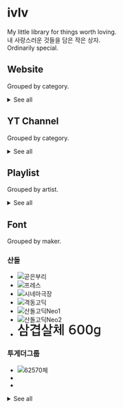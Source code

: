 # ivlv
My little library for things worth loving.  
내 사랑스러운 것들을 담은 작은 상자.  
Ordinarily special.  

## Website
Grouped by category.
<details>	
<summary>See all</summary>

### Dev
-	Velog: https://velog.io/
### Design/Graphic
#### UI
-	pxd Story: http://pxd.co.kr/pages/story/story_main.html
#### Animation/Motion
-	Tendril: https://tendril.ca/
-	Patexum: https://patexum.com/
-	yama_ko: http://www.yama-ko.net/
-	misokabocha: http://quarter-d.com/
-	Shun Yamaguchi: https://oumlr.com/
### Data
-	데이터안심구역 | 데이터시각화: http://datakorea.datastore.or.kr/
#### Geo
-	VW LAB: https://www.vw-lab.com/
### Lang
#### Phonetics
-	양병곤 교수의 홈페이지: http://www.fonetiks.info/
#### Conlang
-	stelo: https://cafe.naver.com/stelo
</details>

## YT Channel
Grouped by category.
<details>	
<summary>See all</summary>

### Dev
-	carykh: https://www.youtube.com/user/carykh
### Science
-	Kurzgesagt - In a Nutshell: https://www.youtube.com/user/Kurzgesagt
</details>

## Playlist
Grouped by artist.
<details>	
<summary>See all</summary>

### 쏜애플 (Thornapple)
-	도롱뇽 
	> 우린 서로의 귀 뒤편에 씨앗 하나를 묻고
-	빨간피터
	> 난 한낮에 뜬 보이지 않는 달
-	플랑크톤
	> 아 그토록 비웃던 현실에 발을 딛네
-	서울
	> 너와 난 잠투정을 부리는 억양이 달라서 농담밖에 할 게 없었네
-	백치
	> 어차피 이 지구에선 모두 외톨이
-	낯선 열대
	> 오늘은 어제와 비슷한 수의 사람들이 길에서 죽어간 하루
### 못 (Mot)
-	카페인
	> 늘 깨어있고만 싶어  
	  모든 중력을 다 거슬러
-	서울은 흐림
	> 아무 말도 아무 일도 아무 예감도 없이  
	  아무렇지 않게 나도
-	나의 절망을 바라는 당신에게
	> 나를 비웃어요  
	  나를 마음껏
-	헛되었어
	> 모든게  
	  모든게  
	  헛되었어
### 이진아
-	냠냠냠
	> 냠냠냠냠냠 너의 기억을 다 먹어 버릴 거야
-	RUN
	> 도망가볼까  
	  모른척할까
-	RANDOM
	> 이걸 없앤다면 얼마나 좋을까  
	  고민해서 나온 한 가지 방법
### 선우정아
-	구애
	> I love you 루즈한 그 말도 너에게는
### 우효 (OOHYO)
-	PIZZA
	> Summer's been boring without you
-	Papercut
	> I did my best to read your eyes
-	Butter Chicken (뻔한 치킨)
	> 아 돌고 돌고 돌아도 이 세상은 변하지 않아  
	  그리고 넌 뻔하지 않아
### 술탄 오브 더 디스코 (Sultan Of The Disco)
-	사라지는 꿈
	> 사라지는 꿈을 꾸곤해  
	  숨을 곳을 찾아 떠나네
### 공중도둑 (Mid-Air Thief)
-	하얀방
	> 벽을 새하얗게 칠해줘 그 위에 흰 그림
### 스텔라장 (Stella Jang)
-	Alcoholman (알콜맨)
	> 넌 술인데 물인 척 나를 속여와  
	  난 물인 듯 술을 들이켜다
### 달의하루 (Dareharu)
-	염라 (Karma)
	> 거짓말처럼 아 아미타
-	너로피어오라 (Flowering)
	> 나인 그대로 피어나고 싶어
### 우원재 (Woo)
-	진자 (Zinza)
	> 야 그딴 건 없다고 나는 다른 거지 틀린 게 아니지
-	향수 (Nostalgia)
	> 그걸 여기선 향수라고 부른다고  
	  우린 향기롭게 속았다고
-	시차 (We Are)
	> 근데 니들이 꿈을 꾸던 그 시간에  
	  나도 꿈을 꿨지  
	  두 눈 똑바로 뜬 채로
### 김민규 (Young Kay), GI$T (윤현선)
-	별 헤는 밤
	> 겨울지나 나의 별에도 봄이 오면  
	  무덤에 파란 잔디가 피어나는데  
	  내 옆에는 아무도 없던데
### BewhY (비와이)
-	다음것 (DAMM GUT)
	> Next new, next new  
	  Woo, next new thang
-	찬란 (CHALLAN)
	> 여긴 기준 없는 힙합 찌질이들 초대석  
	  질투하는 얼굴 으 못생겼으
-	힘 (Hymn)
	> 살아 난 아버지 아들로  
	  만물이 그로 말미암아 모두
-	Let me know, God (어디로)
	> 언젠가부터 날 지배하는 욕망  
	  마지막엔 결국 나는 그걸 쫓아
-	Neo Christian Flow
	> 신은 죽었다고 말했던 니체는 죽었다  
	  망칠 든 Christian Flow 그 예를 들면 나야
### sokodomo
-	지구멸망
	> 아프지도 슬프지도 않아  
	  이젠 끝이란 걸 증명해줘
-	mini cow
	> we don’t bow  
	  mini cow how  
	  is it really allowed
</details>

## Font
Grouped by maker.
### 산돌
-	<img title="곧은부리" src="https://media.sandollcloud.com/static/images/contents/EtoH/SDGodeunBuri_02.png" height="30px"></img>
-	<img title="프레스" src="https://media.sandollcloud.com/static/images/contents/MtoP/SDPress_02.png" height="30px"></img>
-	<img title="시네마극장" src="https://media.sandollcloud.com/static/images/contents/AtoD/SDCinemaTheater_02.png" height="30px"></img>
-	<img title="격동고딕" src="https://media.sandollcloud.com/static/images/contents/EtoH/SDGyeokdongGothic_02.png" height="30px"></img>
-	<img title="산돌고딕Neo1" src="https://media.sandollcloud.com/static/images/contents/EtoH/SDGothicNeo1Unicode_02.png" height="30px"></img>
-	<img title="산돌고딕Neo2" src="https://media.sandollcloud.com/static/images/contents/EtoH/SDGtNeo2Uni_02.png" height="30px"></img>
-	<img title="삼겹살체" src="./asset/삼겹살체.png" height="30px"></img>
### 투게더그룹
-	<img title="62570체" src="./asset/62570체.png" height="30px"></img>
-	<img title="" src="" height="30px"></img>
-	<img title="" src="" height="30px"></img>
<details>	
<summary>See all</summary>
